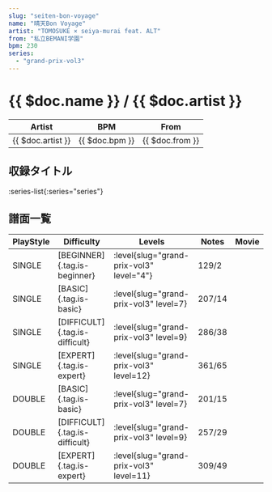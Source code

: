 ```yaml
---
slug: "seiten-bon-voyage"
name: "晴天Bon Voyage"
artist: "TOMOSUKE × seiya-murai feat. ALT"
from: "私立BEMANI学園"
bpm: 230
series:
  - "grand-prix-vol3"
---
```


# {{ $doc.name }} / {{ $doc.artist }}

|Artist|BPM|From|
|------|---|----|
|{{ $doc.artist }}|{{ $doc.bpm }}|{{ $doc.from }}|

## 収録タイトル

:series-list{:series="series"}

## 譜面一覧

|PlayStyle|Difficulty|Levels|Notes|Movie|
|---------|----------|------|-----|-----|
|SINGLE|[BEGINNER]{.tag.is-beginner}|<div class="field is-grouped is-grouped-multiline"> :level{slug="grand-prix-vol3" level="4"}</div>|129/2||
|SINGLE|[BASIC]{.tag.is-basic}|<div class="field is-grouped is-grouped-multiline"> :level{slug="grand-prix-vol3" level=7}</div>|207/14||
|SINGLE|[DIFFICULT]{.tag.is-difficult}|<div class="field is-grouped is-grouped-multiline"> :level{slug="grand-prix-vol3" level=9}</div>|286/38||
|SINGLE|[EXPERT]{.tag.is-expert}|<div class="field is-grouped is-grouped-multiline"> :level{slug="grand-prix-vol3" level=12}</div>|361/65||
|DOUBLE|[BASIC]{.tag.is-basic}|<div class="field is-grouped is-grouped-multiline"> :level{slug="grand-prix-vol3" level=7}</div>|201/15||
|DOUBLE|[DIFFICULT]{.tag.is-difficult}|<div class="field is-grouped is-grouped-multiline"> :level{slug="grand-prix-vol3" level=9}</div>|257/29||
|DOUBLE|[EXPERT]{.tag.is-expert}|<div class="field is-grouped is-grouped-multiline"> :level{slug="grand-prix-vol3" level=11}</div>|309/49||
